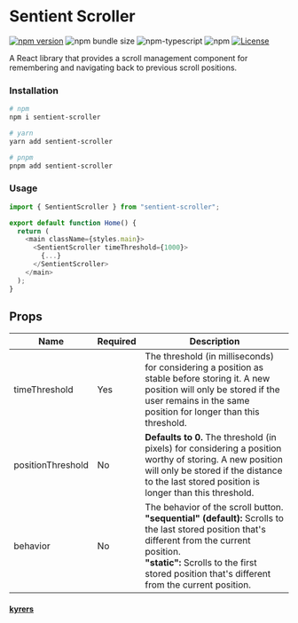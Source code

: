 # Sentient Scroller

[![npm version][npm-image]][npm-url]
![npm bundle size][bundle-size-image]
![npm-typescript]
![npm][weekly-downloads]
[![License][github-license]][github-license-url]

A React library that provides a scroll management component for remembering and navigating back to previous scroll positions.

### Installation

```sh
# npm
npm i sentient-scroller

# yarn
yarn add sentient-scroller

# pnpm
pnpm add sentient-scroller
```

### Usage

```js
import { SentientScroller } from "sentient-scroller";

export default function Home() {
  return (
    <main className={styles.main}>
      <SentientScroller timeThreshold={1000}>
        {...}
      </SentientScroller>
    </main>
  );
}

```

## Props

| Name              | Required | Description                                       |
| ----------------- | -------- | ------------------------------------------------- |
| timeThreshold     | Yes      | The threshold (in milliseconds) for considering a position as stable before storing it. A new position will only be stored if the user remains in the same position for longer than this threshold. |
| positionThreshold | No       | <b> Defaults to 0.</b> The threshold (in pixels) for considering a position worthy of storing. A new position will only be stored if the distance to the last stored position is longer than this threshold. |
| behavior          | No       | The behavior of the scroll button. <br/> <b>"sequential" (default):</b> Scrolls to the last stored position that's different from the current position. <br/> <b>"static":</b> Scrolls to the first stored position that's different from the current position. |



[bundle-size-image]: https://img.shields.io/bundlephobia/minzip/sentient-scroller?style=for-the-badge
[github-license]: https://img.shields.io/github/license/kyrers/sentient-scroller?style=for-the-badge
[github-license-url]: https://github.com/kyrers/sentient-scroller/blob/master/LICENSE
[npm-image]: https://img.shields.io/npm/v/sentient-scroller?style=for-the-badge
[npm-typescript]: https://img.shields.io/npm/types/sentient-scroller?style=for-the-badge
[npm-url]: https://www.npmjs.com/package/sentient-scroller
[weekly-downloads]: https://img.shields.io/npm/dw/sentient-scroller?style=for-the-badge

#### [kyrers](https://twitter.com/kyre_rs)
